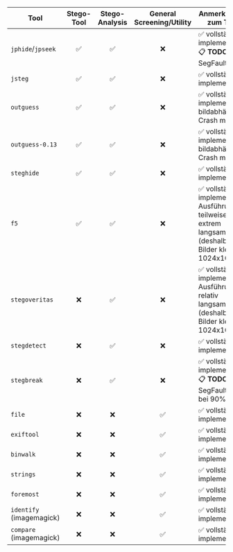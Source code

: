 | Tool | Stego-Tool | Stego-Analysis | General Screening/Utility | Anmerkungen zum Tool |
| --- | :---: | :---: | :---: | --- |
| `jphide`/`jpseek` | ✅ | ✅ | ❌ | ✅ vollständig implementiert, 📋 **TODO**: SegFault Error |
| `jsteg` | ✅ | ✅ | ❌ | ✅ vollständig implementiert |
| `outguess` | ✅ | ✅ | ❌ | ✅ vollständig implementiert, bildabhängiger Crash möglich |
| `outguess-0.13` | ✅ | ✅ | ❌ | ✅ vollständig implementiert, bildabhängiger Crash möglich |
| `steghide` | ✅ | ✅ | ❌ | ✅ vollständig implementiert |
| `f5` | ✅ | ✅ | ❌ | ✅ vollständig implementiert, Ausführung teilweise extrem langsam (deshalb nur Bilder kleiner 1024x1024) |
| `stegoveritas` | ❌ | ✅ | ❌ | ✅ vollständig implementiert, Ausführung relativ langsam (deshalb nur Bilder kleiner 1024x1024) |
| `stegdetect` | ❌ | ✅ | ❌ | ✅ vollständig implementiert |
| `stegbreak` | ❌ | ✅ | ❌ | ✅ vollständig implementiert, 📋 **TODO**: SegFault Error bei 90% |
| `file` | ❌ | ❌ | ✅ | ✅ vollständig implementiert |
| `exiftool` | ❌ | ❌ | ✅ | ✅ vollständig implementiert |
| `binwalk` | ❌ | ❌ | ✅ | ✅ vollständig implementiert |
| `strings` | ❌ | ❌ | ✅ | ✅ vollständig implementiert |
| `foremost` | ❌ | ❌ | ✅ | ✅ vollständig implementiert |
| `identify` (imagemagick) | ❌ | ❌ | ✅ | ✅ vollständig implementiert |
| `compare` (imagemagick) | ❌ | ❌ | ✅ | ✅ vollständig implementiert |

